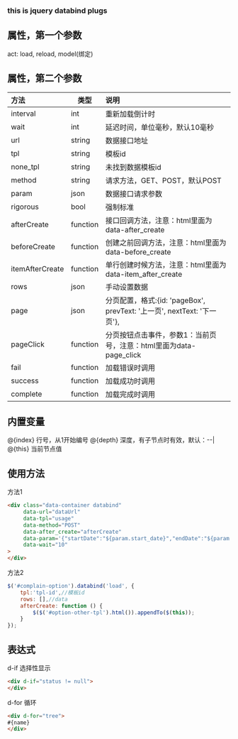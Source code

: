 ### this is jquery databind plugs

## 属性，第一个参数
act: load, reload, model(绑定)

## 属性，第二个参数
| 方法 | 类型 | 说明 |
|:----|----|:----|
|interval|int| 重新加载倒计时
|wait|int|延迟时间，单位毫秒，默认10毫秒
|url|string|数据接口地址
|tpl|string|模板id
|none_tpl|string|未找到数据模板id
|method|string|请求方法，GET、POST，默认POST
|param|json|数据接口请求参数
|rigorous|bool|强制标准
|afterCreate|function|接口回调方法，注意：html里面为data-after_create|
|beforeCreate|function|创建之前回调方法，注意：html里面为data-before_create|
|itemAfterCreate|function|单行创建时候方法，注意：html里面为data-item_after_create|
|rows|json|手动设置数据|
|page|json|分页配置，格式:{id: 'pageBox', prevText: '上一页', nextText: '下一页'},|
|pageClick|function|分页按钮点击事件，参数1：当前页号，注意：html里面为data-page_click|
|fail|function|加载错误时调用|
|success|function|加载成功时调用|
|complete|function|加载完成时调用|


## 内置变量
@{index} 行号，从1开始编号
@{depth} 深度，有子节点时有效，默认：--|
@{this} 当前节点值


## 使用方法
方法1

```html
<div class="data-container databind"
     data-url="dataUrl"
     data-tpl="usage"
     data-method="POST"
     data-after_create="afterCreate"
     data-param='{"startDate":"${param.start_date}","endDate":"${param.end_date}"}'
     data-wait="10"
>
</div>

```

方法2
```javascript
$('#complain-option').databind('load', {
    tpl:'tpl-id',//模板id
    rows: [],//data
    afterCreate: function () {
        $($('#option-other-tpl').html()).appendTo($(this));
    }
});

```

## 表达式
d-if 选择性显示
```html
<div d-if="status != null">
</div>
```

d-for 循环
```html
<div d-for="tree">
#{name}
</div>
```
